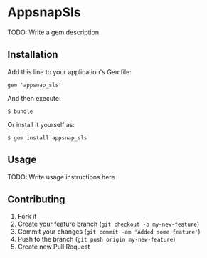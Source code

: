 # AppsnapSls

TODO: Write a gem description

## Installation

Add this line to your application's Gemfile:

    gem 'appsnap_sls'

And then execute:

    $ bundle

Or install it yourself as:

    $ gem install appsnap_sls

## Usage

TODO: Write usage instructions here

## Contributing

1. Fork it
2. Create your feature branch (`git checkout -b my-new-feature`)
3. Commit your changes (`git commit -am 'Added some feature'`)
4. Push to the branch (`git push origin my-new-feature`)
5. Create new Pull Request
